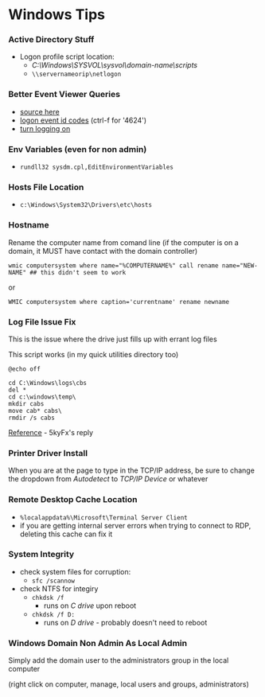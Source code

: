 # Windows Tips

### Active Directory Stuff

* Logon profile script location:
	* *C:\Windows\SYSVOL\sysvol\domain-name\scripts*
	* `\\servernameorip\netlogon`

### Better Event Viewer Queries

* [source here](http://serverfault.com/a/571977)
* [logon event id codes](https://www.sans.org/reading-room/whitepapers/forensics/windows-logon-forensics-34132) (ctrl-f for '4624')
* [turn logging on](http://www.howtogeek.com/124313/how-to-see-who-logged-into-a-computer-and-when/)

### Env Variables (even for non admin)
* `rundll32 sysdm.cpl,EditEnvironmentVariables`

### Hosts File Location

* `c:\Windows\System32\Drivers\etc\hosts`


### Hostname

Rename the computer name from comand line (if the computer is on a domain, it MUST have contact with the domain controller)

	wmic computersystem where name="%COMPUTERNAME%" call rename name="NEW-NAME" ## this didn't seem to work

or

	WMIC computersystem where caption='currentname' rename newname

### Log File Issue Fix
This is the issue where the drive just fills up with errant log files

This script works (in my quick utilities directory too)

	@echo off

	cd C:\Windows\logs\cbs
	del *
	cd c:\windows\temp\
	mkdir cabs
	move cab* cabs\
	rmdir /s cabs

[Reference](https://answers.microsoft.com/en-us/windows/forum/windows_7-files/cabxxxx-files-found-in-windowstemp-folder/2e86137e-7e6b-4cb7-9a3c-4ee73f665742) - 5kyFx's reply

### Printer Driver Install

When you are at the page to type in the TCP/IP address, be sure to change the dropdown from *Autodetect* to *TCP/IP Device* or whatever

### Remote Desktop Cache Location
* `%localappdata%\Microsoft\Terminal Server Client`
* if you are getting internal server errors when trying to connect to RDP, deleting this cache can fix it

### System Integrity
* check system files for corruption:
	* `sfc /scannow`
* check NTFS for integiry
	* `chkdsk /f`
		* runs on *C drive* upon reboot
	* `chkdsk /f D:`
		* runs on *D drive* - probably doesn't need to reboot


### Windows Domain Non Admin As Local Admin

Simply add the domain user to the administrators group in the local computer

(right click on computer, manage, local users and groups, administrators)
